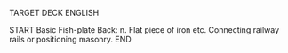 TARGET DECK
ENGLISH

START
Basic
Fish-plate
Back: n. Flat piece of iron etc. Connecting railway rails or positioning masonry.
END
